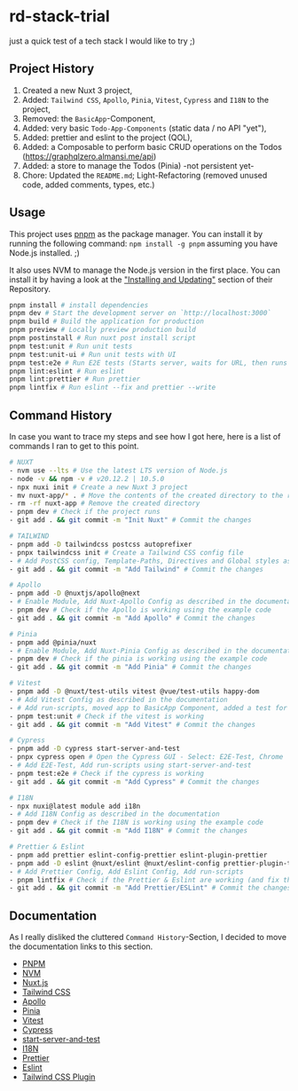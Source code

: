 # rd-stack-trial

just a quick test of a tech stack I would like to try ;)

## Project History

1. Created a new Nuxt 3 project,
1. Added: `Tailwind CSS`, `Apollo`, `Pinia`, `Vitest`, `Cypress` and `I18N` to the project,
1. Removed: the `BasicApp`-Component,
1. Added: very basic `Todo-App-Components` (static data / no API "yet"),
1. Added: prettier and eslint to the project (QOL),
1. Added: a Composable to perform basic CRUD operations on the Todos (https://graphqlzero.almansi.me/api)
1. Added: a store to manage the Todos (Pinia) -not persistent yet-
1. Chore: Updated the `README.md`; Light-Refactoring (removed unused code, added comments, types, etc.)

## Usage

This project uses [pnpm](https://pnpm.io/) as the package manager. You can install it by running the following command:
`npm install -g pnpm` assuming you have Node.js installed. ;)

It also uses NVM to manage the Node.js version in the first place. You can install it by having a look at the ["Installing and Updating"](https://github.com/nvm-sh/nvm?tab=readme-ov-file#installing-and-updating) section of their Repository.

```bash
pnpm install # install dependencies
pnpm dev # Start the development server on `http://localhost:3000`
pnpm build # Build the application for production
pnpm preview # Locally preview production build
pnpm postinstall # Run nuxt post install script
pnpm test:unit # Run unit tests
pnpm test:unit-ui # Run unit tests with UI
pnpm test:e2e # Run E2E tests (Starts server, waits for URL, then runs test command; when the tests end, shuts down server)
pnpm lint:eslint # Run eslint
pnpm lint:prettier # Run prettier
pnpm lintfix # Run eslint --fix and prettier --write
```

## Command History

In case you want to trace my steps and see how I got here, here is a list of commands I ran to get to this point.

```bash
# NUXT
- nvm use --lts # Use the latest LTS version of Node.js
- node -v && npm -v # v20.12.2 | 10.5.0
- npx nuxi init # Create a new Nuxt 3 project
- mv nuxt-app/* . # Move the contents of the created directory to the root
- rm -rf nuxt-app # Remove the created directory
- pnpm dev # Check if the project runs
- git add . && git commit -m "Init Nuxt" # Commit the changes

# TAILWIND
- pnpm add -D tailwindcss postcss autoprefixer
- pnpx tailwindcss init # Create a Tailwind CSS config file
- # Add PostCSS config, Template-Paths, Directives and Global styles as described in the documentation
- git add . && git commit -m "Add Tailwind" # Commit the changes

# Apollo
- pnpm add -D @nuxtjs/apollo@next
- # Enable Module, Add Nuxt-Apollo Config as described in the documentation
- pnpm dev # Check if the Apollo is working using the example code
- git add . && git commit -m "Add Apollo" # Commit the changes

# Pinia
- pnpm add @pinia/nuxt
- # Enable Module, Add Nuxt-Pinia Config as described in the documentation
- pnpm dev # Check if the pinia is working using the example code
- git add . && git commit -m "Add Pinia" # Commit the changes

# Vitest
- pnpm add -D @nuxt/test-utils vitest @vue/test-utils happy-dom
- # Add Vitest Config as described in the documentation
- # Add run-scripts, moved app to BasicApp Component, added a test for to check if the tests are working
- pnpm test:unit # Check if the vitest is working
- git add . && git commit -m "Add Vitest" # Commit the changes

# Cypress
- pnpm add -D cypress start-server-and-test
- pnpx cypress open # Open the Cypress GUI - Select: E2E-Test, Chrome
- # Add E2E-Test, Add run-scripts using start-server-and-test
- pnpm test:e2e # Check if the cypress is working
- git add . && git commit -m "Add Cypress" # Commit the changes

# I18N
- npx nuxi@latest module add i18n
- # Add I18N Config as described in the documentation
- pnpm dev # Check if the I18N is working using the example code
- git add . && git commit -m "Add I18N" # Commit the changes

# Prettier & Eslint
- pnpm add prettier eslint-config-prettier eslint-plugin-prettier
- pnpm add -D eslint @nuxt/eslint @nuxt/eslint-config prettier-plugin-tailwindcss
- # Add Prettier Config, Add Eslint Config, Add run-scripts
- pnpm lintfix # Check if the Prettier & Eslint are working (and fix things :P)
- git add . && git commit -m "Add Prettier/ESLint" # Commit the changes
```

## Documentation

As I really disliked the cluttered `Command History`-Section, I decided to move the documentation links to this section.

- [PNPM](https://pnpm.io/installation)
- [NVM](https://github.com/nvm-sh/nvm/blob/master/README.md)
- [Nuxt.js](https://nuxt.com/docs/getting-started/installation)
- [Tailwind CSS](https://tailwindcss.com/docs/guides/nuxtjs)
- [Apollo](https://apollo.vuejs.org/guide/apollo/)
- [Pinia](https://pinia.vuejs.org/ssr/nuxt.html)
- [Vitest](https://nuxt.com/docs/getting-started/testing)
- [Cypress](https://docs.cypress.io/guides/component-testing/vue/overview)
- [start-server-and-test](https://github.com/bahmutov/start-server-and-test)
- [I18N](https://i18n.nuxtjs.org/docs/getting-started)
- [Prettier](https://prettier.io/docs/en/install.html)
- [Eslint](https://eslint.nuxt.com/packages/config)
- [Tailwind CSS Plugin](https://tailwindcss.com/blog/automatic-class-sorting-with-prettier)

```

```
